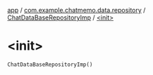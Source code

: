 [app](../../index.md) / [com.example.chatmemo.data.repository](../index.md) / [ChatDataBaseRepositoryImp](index.md) / [&lt;init&gt;](./-init-.md)

# &lt;init&gt;

`ChatDataBaseRepositoryImp()`